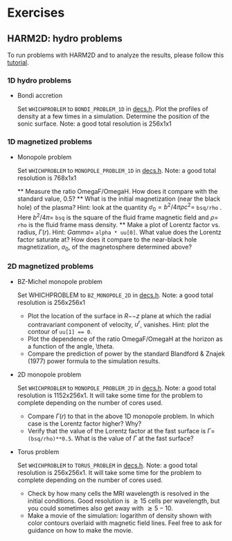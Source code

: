 # Exercises

## HARM2D: hydro problems

To run problems with HARM2D and to analyze the results, please follow this [tutorial](tutorial.md).

### 1D hydro problems

* Bondi accretion

	Set `WHICHPROBLEM` to `BONDI_PROBLEM_1D` in [decs.h](decs.h). Plot the profiles of density at a few times in a simulation. Determine the position of the sonic surface. Note: a good total resolution is 256x1x1

### 1D magnetized problems

* Monopole problem

	Set `WHICHPROBLEM` to `MONOPOLE_PROBLEM_1D` in [decs.h](decs.h). Note: a good total resolution is 768x1x1

    ** Measure the ratio OmegaF/OmegaH. How does it compare with the standard value, 0.5?
    ** What is the initial magnetization (near the black hole) of the plasma? Hint: look at the quantity $\sigma_0 = b^2/4\pi\rho c^2 =$ `bsq/rho` . Here $b^2/4\pi =$ `bsq` is the square of the fluid frame magnetic field and $\rho =$ `rho` is the fluid frame mass density.
    ** Make a plot of Lorentz factor vs. radius, $\Gamma(r)$. Hint: $Gamma =$ `alpha * uu[0]`. What value does the Lorentz factor saturate at? How does it compare to the near-black hole magnetization, $\sigma_0$, of the magnetosphere determined above?

### 2D magnetized problems

* BZ-Michel monopole problem

	Set WHICHPROBLEM to `BZ_MONOPOLE_2D` in [decs.h](decs.h). Note: a good total resolution is 256x256x1

    * Plot the location of the surface in $R{--}z$ plane at which the radial contravariant component of velocity, $u^r$, vanishes. Hint: plot the contour of `uu[1] == 0`.
    * Plot the dependence of the ratio OmegaF/OmegaH at the horizon as a function of the angle, \theta.
    * Compare the prediction of power by the standard Blandford & Znajek (1977) power formula to the simulation results.

* 2D monopole problem

	Set `WHICHPROBLEM` to `MONOPOLE_PROBLEM_2D` in [decs.h](decs.h).  Note: a good total resolution is 1152x256x1. It will take some time for the problem to complete depending on the number of cores used.

    * Compare $\Gamma(r)$ to that in the above 1D monopole problem. In which case is the Lorentz factor higher? Why?
    * Verify that the value of the Lorentz factor at the fast surface is $\Gamma =$ `(bsq/rho)**0.5`. What is the value of $\Gamma$ at the fast surface?

* Torus problem

	Set `WHICHPROBLEM` to `TORUS_PROBLEM` in [decs.h](decs.h).  Note: a good total resolution is 256x256x1. It will take some time for the problem to complete depending on the number of cores used.

	* Check by how many cells the MRI wavelength is resolved in the initial conditions. Good resolution is $\gtrsim15$ cells per wavelength, but you could sometimes also get away with $\gtrsim 5{-}10$.
    * Make a movie of the simulation: logarithm of density shown with color contours overlaid with magnetic field lines. Feel free to ask for guidance on how to make the movie.
